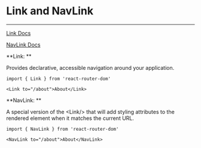 # Link and NavLink

---

[Link Docs](https://reacttraining.com/react-router/web/api/Link)

[NavLink Docs](https://reacttraining.com/react-router/web/api/NavLink)

**Link: **

Provides declarative, accessible navigation around your application.

```
import { Link } from 'react-router-dom'

<Link to="/about">About</Link>
```

**NavLink: **

A special version of the &lt;Link/&gt; that will add styling attributes to the rendered element when it matches the current URL.

```
import { NavLink } from 'react-router-dom'

<NavLink to="/about">About</NavLink>
```



